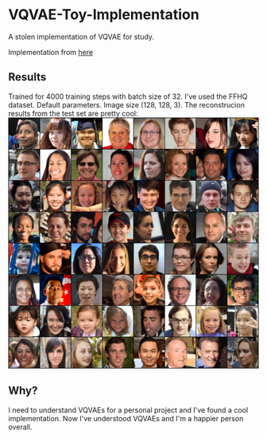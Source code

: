 # VQVAE-Toy-Implementation
A stolen implementation of VQVAE for study.

Implementation from [here](https://github.com/bshall/VectorQuantizedVAE)

## Results
Trained for 4000 training steps with batch size of 32. I've used the FFHQ dataset. Default parameters. Image size (128, 128, 3). The reconstrucion results from the test set are pretty cool:
![](./individualImage.png)

## Why?
I need to understand VQVAEs for a personal project and I've found a cool implementation. Now I've understood VQVAEs and I'm a happier person overall.
